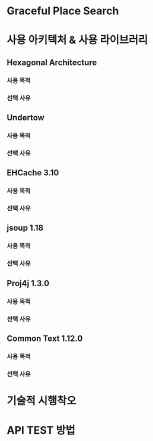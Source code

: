 # Graceful Place Search

# 사용 아키텍처 & 사용 라이브러리

## Hexagonal Architecture
### 사용 목적
### 선택 사유

## Undertow
### 사용 목적
### 선택 사유

## EHCache 3.10
### 사용 목적
### 선택 사유

## jsoup 1.18
### 사용 목적
### 선택 사유


## Proj4j 1.3.0
### 사용 목적
### 선택 사유

## Common Text 1.12.0
### 사용 목적
### 선택 사유

# 기술적 시행착오

# API TEST 방법

